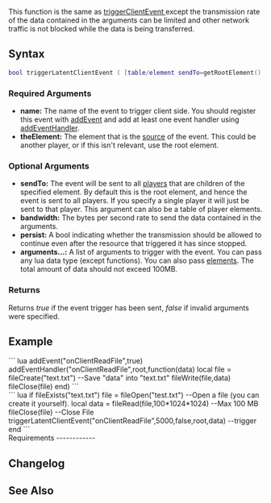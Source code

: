 This function is the same as [triggerClientEvent ](/triggerClientEvent_.md "wikilink") except the transmission rate of the data contained in the arguments can be limited and other network traffic is not blocked while the data is being transferred.

Syntax
------

``` lua
bool triggerLatentClientEvent ( [table/element sendTo=getRootElement(),] string name, [int bandwidth=50000,] [bool persist=false,] element theElement, [arguments...] )
```

### Required Arguments

-   **name:** The name of the event to trigger client side. You should register this event with [addEvent](/addEvent.md "wikilink") and add at least one event handler using [addEventHandler](/addEventHandler.md "wikilink").
-   **theElement:** The element that is the [source](/Event_system#Event_handlers.md "wikilink") of the event. This could be another player, or if this isn't relevant, use the root element.

### Optional Arguments

-   **sendTo:** The event will be sent to all [players](/player.md "wikilink") that are children of the specified element. By default this is the root element, and hence the event is sent to all players. If you specify a single player it will just be sent to that player. This argument can also be a table of player elements.
-   **bandwidth:** The bytes per second rate to send the data contained in the arguments.
-   **persist:** A bool indicating whether the transmission should be allowed to continue even after the resource that triggered it has since stopped.
-   **arguments...:** A list of arguments to trigger with the event. You can pass any lua data type (except functions). You can also pass [elements](/element.md "wikilink"). The total amount of data should not exceed 100MB.

### Returns

Returns *true* if the event trigger has been sent, *false* if invalid arguments were specified.

Example
-------

<section name="Client" class="client" show="true">
``` lua
addEvent("onClientReadFile",true)
addEventHandler("onClientReadFile",root,function(data)
    local file = fileCreate("text.txt")                 --Save "data" into "text.txt"
    fileWrite(file,data)
    fileClose(file)
end)
```

</section>
<section name="Server" class="server" show="true">
``` lua
if fileExists("text.txt")
    file = fileOpen("test.txt")                     --Open a file (you can create it yourself).
    local data = fileRead(file,100*1024*1024)               --Max 100 MB
    fileClose(file)                             --Close File
    triggerLatentClientEvent("onClientReadFile",5000,false,root,data)   --trigger
end
```

</section>
Requirements
------------

Changelog
---------

See Also
--------
